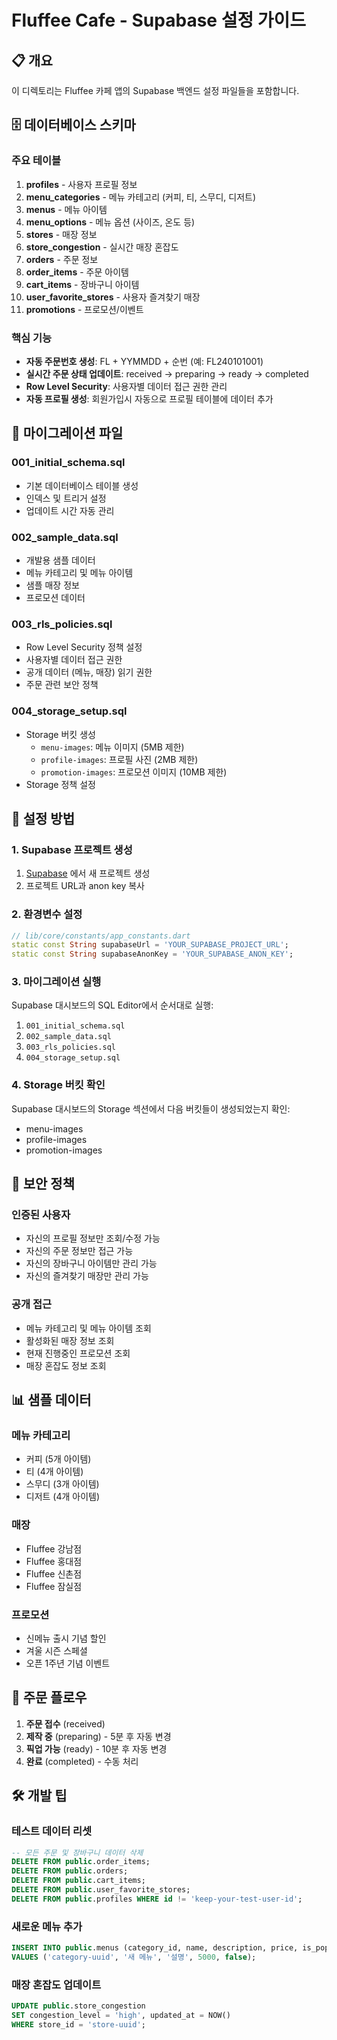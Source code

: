 # Fluffee Cafe - Supabase 설정 가이드

## 📋 개요
이 디렉토리는 Fluffee 카페 앱의 Supabase 백엔드 설정 파일들을 포함합니다.

## 🗄️ 데이터베이스 스키마

### 주요 테이블
1. **profiles** - 사용자 프로필 정보
2. **menu_categories** - 메뉴 카테고리 (커피, 티, 스무디, 디저트)
3. **menus** - 메뉴 아이템
4. **menu_options** - 메뉴 옵션 (사이즈, 온도 등)
5. **stores** - 매장 정보
6. **store_congestion** - 실시간 매장 혼잡도
7. **orders** - 주문 정보
8. **order_items** - 주문 아이템
9. **cart_items** - 장바구니 아이템
10. **user_favorite_stores** - 사용자 즐겨찾기 매장
11. **promotions** - 프로모션/이벤트

### 핵심 기능
- **자동 주문번호 생성**: FL + YYMMDD + 순번 (예: FL240101001)
- **실시간 주문 상태 업데이트**: received → preparing → ready → completed
- **Row Level Security**: 사용자별 데이터 접근 권한 관리
- **자동 프로필 생성**: 회원가입시 자동으로 프로필 테이블에 데이터 추가

## 📂 마이그레이션 파일

### 001_initial_schema.sql
- 기본 데이터베이스 테이블 생성
- 인덱스 및 트리거 설정
- 업데이트 시간 자동 관리

### 002_sample_data.sql
- 개발용 샘플 데이터
- 메뉴 카테고리 및 메뉴 아이템
- 샘플 매장 정보
- 프로모션 데이터

### 003_rls_policies.sql
- Row Level Security 정책 설정
- 사용자별 데이터 접근 권한
- 공개 데이터 (메뉴, 매장) 읽기 권한
- 주문 관련 보안 정책

### 004_storage_setup.sql
- Storage 버킷 생성
  - `menu-images`: 메뉴 이미지 (5MB 제한)
  - `profile-images`: 프로필 사진 (2MB 제한)
  - `promotion-images`: 프로모션 이미지 (10MB 제한)
- Storage 정책 설정

## 🚀 설정 방법

### 1. Supabase 프로젝트 생성
1. [Supabase](https://supabase.com) 에서 새 프로젝트 생성
2. 프로젝트 URL과 anon key 복사

### 2. 환경변수 설정
```dart
// lib/core/constants/app_constants.dart
static const String supabaseUrl = 'YOUR_SUPABASE_PROJECT_URL';
static const String supabaseAnonKey = 'YOUR_SUPABASE_ANON_KEY';
```

### 3. 마이그레이션 실행
Supabase 대시보드의 SQL Editor에서 순서대로 실행:
1. `001_initial_schema.sql`
2. `002_sample_data.sql`
3. `003_rls_policies.sql`
4. `004_storage_setup.sql`

### 4. Storage 버킷 확인
Supabase 대시보드의 Storage 섹션에서 다음 버킷들이 생성되었는지 확인:
- menu-images
- profile-images
- promotion-images

## 🔐 보안 정책

### 인증된 사용자
- 자신의 프로필 정보만 조회/수정 가능
- 자신의 주문 정보만 접근 가능
- 자신의 장바구니 아이템만 관리 가능
- 자신의 즐겨찾기 매장만 관리 가능

### 공개 접근
- 메뉴 카테고리 및 메뉴 아이템 조회
- 활성화된 매장 정보 조회
- 현재 진행중인 프로모션 조회
- 매장 혼잡도 정보 조회

## 📊 샘플 데이터

### 메뉴 카테고리
- 커피 (5개 아이템)
- 티 (4개 아이템)
- 스무디 (3개 아이템)
- 디저트 (4개 아이템)

### 매장
- Fluffee 강남점
- Fluffee 홍대점
- Fluffee 신촌점
- Fluffee 잠실점

### 프로모션
- 신메뉴 출시 기념 할인
- 겨울 시즌 스페셜
- 오픈 1주년 기념 이벤트

## 🔄 주문 플로우

1. **주문 접수** (received)
2. **제작 중** (preparing) - 5분 후 자동 변경
3. **픽업 가능** (ready) - 10분 후 자동 변경
4. **완료** (completed) - 수동 처리

## 🛠️ 개발 팁

### 테스트 데이터 리셋
```sql
-- 모든 주문 및 장바구니 데이터 삭제
DELETE FROM public.order_items;
DELETE FROM public.orders;
DELETE FROM public.cart_items;
DELETE FROM public.user_favorite_stores;
DELETE FROM public.profiles WHERE id != 'keep-your-test-user-id';
```

### 새로운 메뉴 추가
```sql
INSERT INTO public.menus (category_id, name, description, price, is_popular)
VALUES ('category-uuid', '새 메뉴', '설명', 5000, false);
```

### 매장 혼잡도 업데이트
```sql
UPDATE public.store_congestion 
SET congestion_level = 'high', updated_at = NOW()
WHERE store_id = 'store-uuid';
```
